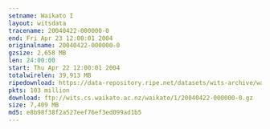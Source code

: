 ```yaml
---
setname: Waikato I
layout: witsdata
tracename: 20040422-000000-0
end: Fri Apr 23 12:00:01 2004
originalname: 20040422-000000-0
gzsize: 2,658 MB
len: 24:00:00
start: Thu Apr 22 12:00:01 2004
totalwirelen: 39,913 MB
ripedownload: https://data-repository.ripe.net/datasets/wits-archive/waikato/1/20040422-000000-0.gz
pkts: 103 million
download: ftp://wits.cs.waikato.ac.nz/waikato/1/20040422-000000-0.gz
size: 7,409 MB
md5: e8b98f38f2a527eef76ef3ed099ad1b5
---
```

